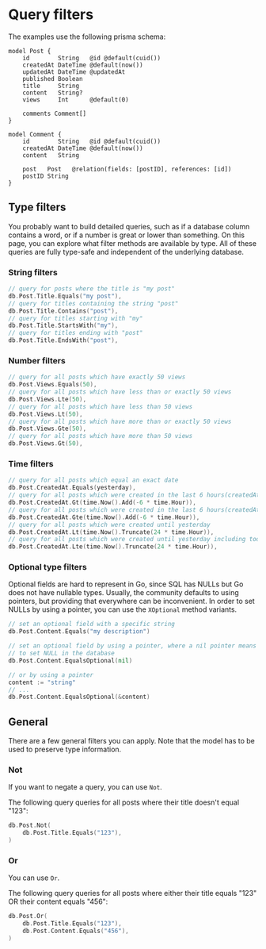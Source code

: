 # Query filters

The examples use the following prisma schema:

```prisma
model Post {
    id        String   @id @default(cuid())
    createdAt DateTime @default(now())
    updatedAt DateTime @updatedAt
    published Boolean
    title     String
    content   String?
    views     Int      @default(0)

    comments Comment[]
}

model Comment {
    id        String   @id @default(cuid())
    createdAt DateTime @default(now())
    content   String

    post   Post   @relation(fields: [postID], references: [id])
    postID String
}
```

## Type filters

You probably want to build detailed queries, such as if a database column contains a word,
or if a number is great or lower than something. On this page, you can explore what filter methods are available
by type. All of these queries are fully type-safe and independent of the underlying database.

### String filters

```go
// query for posts where the title is "my post"
db.Post.Title.Equals("my post"),
// query for titles containing the string "post"
db.Post.Title.Contains("post"),
// query for titles starting with "my"
db.Post.Title.StartsWith("my"),
// query for titles ending with "post"
db.Post.Title.EndsWith("post"),
```

### Number filters

```go
// query for all posts which have exactly 50 views
db.Post.Views.Equals(50),
// query for all posts which have less than or exactly 50 views
db.Post.Views.Lte(50),
// query for all posts which have less than 50 views
db.Post.Views.Lt(50),
// query for all posts which have more than or exactly 50 views
db.Post.Views.Gte(50),
// query for all posts which have more than 50 views
db.Post.Views.Gt(50),
```

### Time filters

```go
// query for all posts which equal an exact date
db.Post.CreatedAt.Equals(yesterday),
// query for all posts which were created in the last 6 hours(createdAt > 6 hours ago)
db.Post.CreatedAt.Gt(time.Now().Add(-6 * time.Hour)),
// query for all posts which were created in the last 6 hours(createdAt >= 6 hours ago)
db.Post.CreatedAt.Gte(time.Now().Add(-6 * time.Hour)),
// query for all posts which were created until yesterday
db.Post.CreatedAt.Lt(time.Now().Truncate(24 * time.Hour)),
// query for all posts which were created until yesterday including today's 00:00:00
db.Post.CreatedAt.Lte(time.Now().Truncate(24 * time.Hour)),
```

### Optional type filters

Optional fields are hard to represent in Go, since SQL has NULLs but Go does not have nullable types.
Usually, the community defaults to using pointers, but providing that everywhere can be inconvenient. In order to set NULLs by using a pointer, you can use the `XOptional` method variants.

```go
// set an optional field with a specific string
db.Post.Content.Equals("my description")

// set an optional field by using a pointer, where a nil pointer means
// to set NULL in the database
db.Post.Content.EqualsOptional(nil)

// or by using a pointer
content := "string"
// ...
db.Post.Content.EqualsOptional(&content)
```

## General

There are a few general filters you can apply. Note that the model has to be used to preserve type information.

### Not

If you want to negate a query, you can use `Not`.

The following query queries for all posts where their title doesn't equal "123":

```go
db.Post.Not(
    db.Post.Title.Equals("123"),
)
```

### Or

You can use `Or`.

The following query queries for all posts where either their title equals "123" OR their content equals "456":

```go
db.Post.Or(
    db.Post.Title.Equals("123"),
    db.Post.Content.Equals("456"),
)
```
